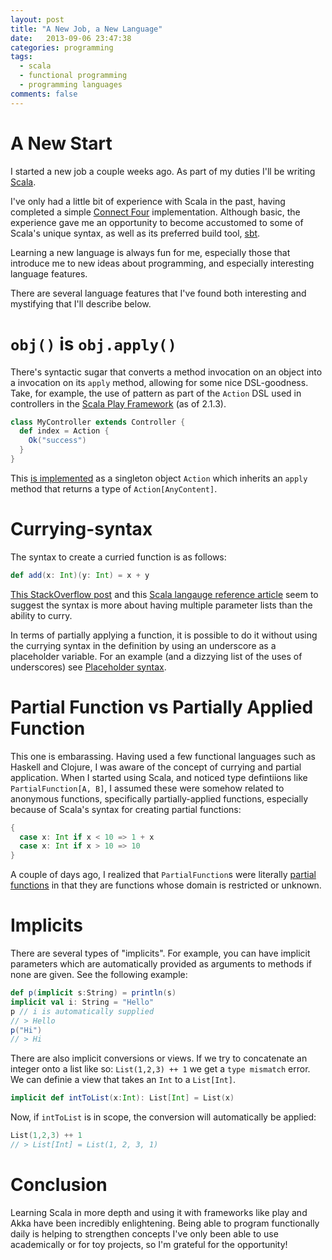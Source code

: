 ```yaml
---
layout: post
title: "A New Job, a New Language"
date:   2013-09-06 23:47:38
categories: programming
tags:
  - scala
  - functional programming
  - programming languages
comments: false
---
```


# A New Start

I started a new job a couple weeks ago. As part of my duties I'll be
writing [Scala](http://www.scala-lang.org/). 

I've only had a little bit of experience with Scala in the past, having
completed a simple [Connect Four](https://github.com/jamiely/connect-four-scala) implementation. Although basic, the
experience gave me an opportunity to become accustomed to some of
Scala's unique syntax, as well as its preferred build tool, [sbt](http://www.scala-sbt.org/).

Learning a new language is always fun for me, especially those that
introduce me to new ideas about programming, and especially interesting
language features. 

There are several language features that I've found both interesting and
mystifying that I'll describe below.

# `obj()` is `obj.apply()`

There's syntactic sugar that converts a method invocation on an object
into a invocation on its `apply` method, allowing for some nice
DSL-goodness. Take, for example, the use of pattern as part of the `Action`
DSL used in controllers in the [Scala Play Framework](http://www.playframework.com/) (as of 2.1.3). 

```scala
class MyController extends Controller {
  def index = Action {
    Ok("success")
  }
}
```

This [is
implemented](https://github.com/playframework/playframework/blob/master/framework/src/play/src/main/scala/play/api/mvc/Action.scala?source=cc) as a singleton object `Action` which inherits an
`apply` method that returns a type of `Action[AnyContent]`. 

# Currying-syntax

The syntax to create a curried function is as follows:

```scala
def add(x: Int)(y: Int) = x + y
```

[This StackOverflow
post](http://stackoverflow.com/questions/6803211/whats-the-difference-between-multiple-parameters-lists-and-multiple-parameters)
and this [Scala langauge reference
article](http://www.scala-lang.org/old/node/135) seem to suggest the
syntax is more about having multiple parameter lists than the ability to
curry. 

In terms of partially applying a function, it is possible to do it
without using the currying syntax in the definition by using an
underscore as a placeholder variable. For an example (and a dizzying
list of the uses of underscores) see [Placeholder
syntax](http://stackoverflow.com/questions/8000903/what-are-all-the-uses-of-an-underscore-in-scala). 

# Partial Function vs Partially Applied Function

This one is embarassing. Having used a few functional languages such as
Haskell and Clojure, I was aware of the concept of currying and partial
application. When I started using Scala, and noticed type defintiions
like `PartialFunction[A, B]`, I assumed these were somehow related to
anonymous functions, specifically partially-applied functions,
especially because of Scala's syntax for creating partial functions:

```scala
{
  case x: Int if x < 10 => 1 + x
  case x: Int if x > 10 => 10
}
```

A couple of days ago, I realized that `PartialFunction`s were literally
[partial functions](http://en.wikipedia.org/wiki/Partial_function) in
that they are functions whose domain is restricted or unknown.

# Implicits

There are several types of "implicits". For example, you can have
implicit parameters which are automatically provided as arguments to
methods if none are given. See the following example:

```scala
def p(implicit s:String) = println(s)
implicit val i: String = "Hello"
p // i is automatically supplied
// > Hello
p("Hi")
// > Hi
``` 

There are also implicit conversions or views. If we try to concatenate
an integer onto a list like so: `List(1,2,3) ++ 1` we get a `type mismatch` 
error. We can definie a view that takes an `Int` to a `List[Int]`.

```scala
implicit def intToList(x:Int): List[Int] = List(x)
```

Now, if `intToList` is in scope, the conversion will automatically be
applied:

```scala
List(1,2,3) ++ 1
// > List[Int] = List(1, 2, 3, 1)
```

# Conclusion

Learning Scala in more depth and using it with frameworks like play and
Akka have been incredibly enlightening. Being able to program
functionally daily is helping to strengthen concepts I've only been able
to use academically or for toy projects, so I'm grateful for the
opportunity!

